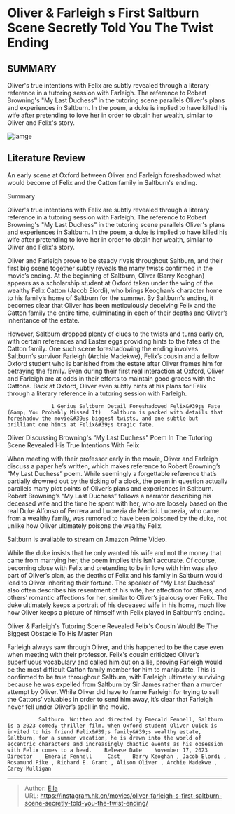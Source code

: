 # Oliver &amp; Farleigh s First Saltburn Scene Secretly Told You The Twist Ending


## SUMMARY 



  Oliver&#39;s true intentions with Felix are subtly revealed through a literary reference in a tutoring session with Farleigh.   The reference to Robert Browning&#39;s &#34;My Last Duchess&#34; in the tutoring scene parallels Oliver&#39;s plans and experiences in Saltburn.   In the poem, a duke is implied to have killed his wife after pretending to love her in order to obtain her wealth, similar to Oliver and Felix&#39;s story.  

![iamge](https://static1.srcdn.com/wordpress/wp-content/uploads/2024/01/oliverfarleigh_tutorinscene_predictedfate.jpg)

## Literature Review

An early scene at Oxford between Oliver and Farleigh foreshadowed what would become of Felix and the Catton family in Saltburn&#39;s ending.





Summary

  Oliver&#39;s true intentions with Felix are subtly revealed through a literary reference in a tutoring session with Farleigh.   The reference to Robert Browning&#39;s &#34;My Last Duchess&#34; in the tutoring scene parallels Oliver&#39;s plans and experiences in Saltburn.   In the poem, a duke is implied to have killed his wife after pretending to love her in order to obtain her wealth, similar to Oliver and Felix&#39;s story.  







Oliver and Farleigh prove to be steady rivals throughout Saltburn, and their first big scene together subtly reveals the many twists confirmed in the movie’s ending. At the beginning of Saltburn, Oliver (Barry Keoghan) appears as a scholarship student at Oxford taken under the wing of the wealthy Felix Catton (Jacob Elordi), who brings Keoghan’s character home to his family’s home of Saltburn for the summer. By Saltburn’s ending, it becomes clear that Oliver has been meticulously deceiving Felix and the Catton family the entire time, culminating in each of their deaths and Oliver’s inheritance of the estate.

However, Saltburn dropped plenty of clues to the twists and turns early on, with certain references and Easter eggs providing hints to the fates of the Catton family. One such scene foreshadowing the ending involves Saltburn’s survivor Farleigh (Archie Madekwe), Felix’s cousin and a fellow Oxford student who is banished from the estate after Oliver frames him for betraying the family. Even during their first real interaction at Oxford, Oliver and Farleigh are at odds in their efforts to maintain good graces with the Cattons. Back at Oxford, Oliver even subtly hints at his plans for Felix through a literary reference in a tutoring session with Farleigh.




                  1 Genius Saltburn Detail Foreshadowed Felix&#39;s Fate (&amp; You Probably Missed It)   Saltburn is packed with details that foreshadow the movie&#39;s biggest twists, and one subtle but brilliant one hints at Felix&#39;s tragic fate.   


 Oliver Discussing Browning&#39;s “My Last Duchess&#34; Poem In The Tutoring Scene Revealed His True Intentions With Felix 
          

When meeting with their professor early in the movie, Oliver and Farleigh discuss a paper he’s written, which makes reference to Robert Browning’s “My Last Duchess” poem. While seemingly a forgettable reference that’s partially drowned out by the ticking of a clock, the poem in question actually parallels many plot points of Oliver’s plans and experiences in Saltburn. Robert Browning’s “My Last Duchess” follows a narrator describing his deceased wife and the time he spent with her, who are loosely based on the real Duke Alfonso of Ferrera and Lucrezia de Medici. Lucrezia, who came from a wealthy family, was rumored to have been poisoned by the duke, not unlike how Oliver ultimately poisons the wealthy Felix.






Saltburn is available to stream on Amazon Prime Video.




While the duke insists that he only wanted his wife and not the money that came from marrying her, the poem implies this isn’t accurate. Of course, becoming close with Felix and pretending to be in love with him was also part of Oliver’s plan, as the deaths of Felix and his family in Saltburn would lead to Oliver inheriting their fortune. The speaker of “My Last Duchess” also often describes his resentment of his wife, her affection for others, and others’ romantic affections for her, similar to Oliver’s jealousy over Felix. The duke ultimately keeps a portrait of his deceased wife in his home, much like how Oliver keeps a picture of himself with Felix played in Saltburn’s ending.



 Oliver &amp; Farleigh&#39;s Tutoring Scene Revealed Felix&#39;s Cousin Would Be The Biggest Obstacle To His Master Plan 
          




Farleigh always saw through Oliver, and this happened to be the case even when meeting with their professor. Felix&#39;s cousin criticized Oliver’s superfluous vocabulary and called him out on a lie, proving Farleigh would be the most difficult Catton family member for him to manipulate. This is confirmed to be true throughout Saltburn, with Farleigh ultimately surviving because he was expelled from Saltburn by Sir James rather than a murder attempt by Oliver. While Oliver did have to frame Farleigh for trying to sell the Cattons’ valuables in order to send him away, it’s clear that Farleigh never fell under Oliver’s spell in the movie.

              Saltburn  Written and directed by Emerald Fennell, Saltburn is a 2023 comedy-thriller film. When Oxford student Oliver Quick is invited to his friend Felix&#39;s family&#39;s wealthy estate, Saltburn, for a summer vacation, he is drawn into the world of eccentric characters and increasingly chaotic events as his obsession with Felix comes to a head.    Release Date    November 17, 2023     Director    Emerald Fennell     Cast    Barry Keoghan , Jacob Elordi , Rosamund Pike , Richard E. Grant , Alison Oliver , Archie Madekwe , Carey Mulligan      


---

> Author: [Ella](https://instagram.hk.cn/)  
> URL: https://instagram.hk.cn/movies/oliver-farleigh-s-first-saltburn-scene-secretly-told-you-the-twist-ending/  

